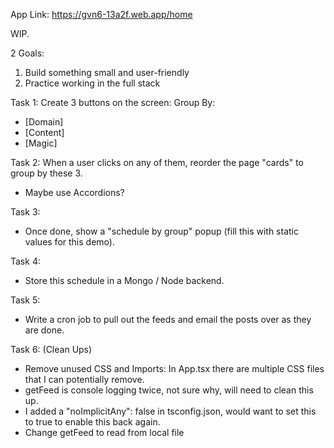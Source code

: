 App Link: https://gvn6-13a2f.web.app/home

WIP. 

2 Goals:
1. Build something small and user-friendly
2. Practice working in the full stack

Task 1: Create 3 buttons on the screen:
Group By:
- [Domain]
- [Content]
- [Magic]

Task 2: When a user clicks on any of them, reorder the page "cards" to group by these 3. 
- Maybe use Accordions?

Task 3: 
- Once done, show a "schedule by group" popup (fill this with static values for this demo).

Task 4: 
- Store this schedule in a Mongo / Node backend. 

Task 5: 
- Write a cron job to pull out the feeds and email the posts over as they are done. 

Task 6: (Clean Ups)
- Remove unused CSS and Imports: In App.tsx there are multiple CSS files that I can potentially remove.
- getFeed is console logging twice, not sure why, will need to clean this up. 
- I added a "noImplicitAny": false in tsconfig.json, would want to set this to true to enable this back again.
- Change getFeed to read from local file
